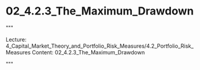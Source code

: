 # 02_4.2.3_The_Maximum_Drawdown

"""

Lecture: 4_Capital_Market_Theory_and_Portfolio_Risk_Measures/4.2_Portfolio_Risk_Measures
Content: 02_4.2.3_The_Maximum_Drawdown

"""

